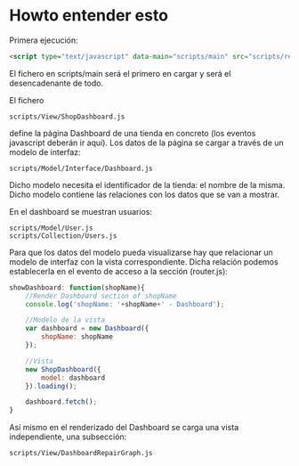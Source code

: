Howto entender esto
===================
Primera ejecución:

```html
<script type="text/javascript" data-main="scripts/main" src="scripts/require.js"></script>
```

El fichero en scripts/main será el primero en cargar y será el desencadenante de todo.

El fichero

    scripts/View/ShopDashboard.js

define la página Dashboard de una tienda en concreto (los eventos javascript deberán ir aquí). Los datos de la página se cargar a través de un modelo de interfaz:

    scripts/Model/Interface/Dashboard.js

Dicho modelo necesita el identificador de la tienda: el nombre de la misma. Dicho modelo contiene las relaciones con los datos que se van a mostrar.

En el dashboard se muestran usuarios:

    scripts/Model/User.js
    scripts/Collection/Users.js

Para que los datos del modelo pueda visualizarse hay que relacionar un modelo de interfaz con la vista correspondiente. Dicha relación podemos establecerla en el evento de acceso a la sección (router.js):

```javascript
showDashboard: function(shopName){
	//Render Dashboard section of shopName
	console.log('shopName: '+shopName+' - Dashboard');

	//Modelo de la vista
	var dashboard = new Dashboard({
		shopName: shopName
	});

	//Vista
	new ShopDashboard({
		model: dashboard
	}).loading();

	dashboard.fetch();
}
```

Así mismo en el renderizado del Dashboard se carga una vista independiente, una subsección:

    scripts/View/DashboardRepairGraph.js